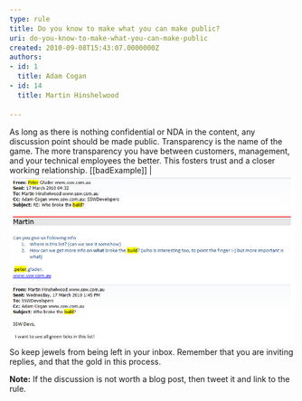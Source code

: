```yaml
---
type: rule
title: Do you know to make what you can make public?
uri: do-you-know-to-make-what-you-can-make-public
created: 2010-09-08T15:43:07.0000000Z
authors:
- id: 1
  title: Adam Cogan
- id: 14
  title: Martin Hinshelwood

---
```


As long as there is nothing confidential or NDA in the content, any discussion point should be made public. Transparency is the name of the game. The more transparency you have between customers, management, and your technical employees the better. This fosters trust and a closer working relationship.
  [[badExample]]
| ![This is just an email and is hidden from all those outside of the recipients. Any answer here would only be of use to those on the list. What if someone new to the company had the issue or someone outside of the company? ![image](RulesBloggingPublicGood.jpg)](RulesBloggingPublicBad.jpg) 
So keep jewels from being left in your inbox. Remember that you are inviting replies, and that the gold in this process.

**Note:** If the discussion is not worth a blog post, then tweet it and link to the rule.
